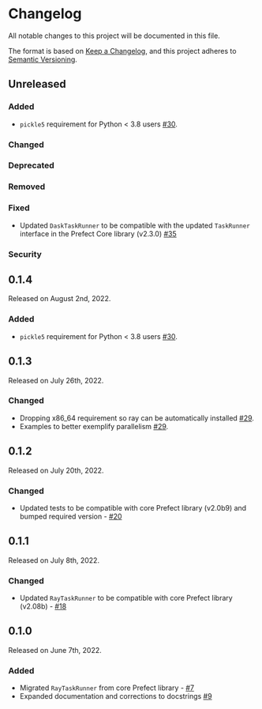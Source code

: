 # Changelog

All notable changes to this project will be documented in this file.

The format is based on [Keep a Changelog](https://keepachangelog.com/en/1.0.0/),
and this project adheres to [Semantic Versioning](https://semver.org/spec/v2.0.0.html).

## Unreleased

### Added
- `pickle5` requirement for Python < 3.8 users [#30](https://github.com/PrefectHQ/prefect-ray/pull/30).

### Changed

### Deprecated

### Removed

### Fixed
- Updated `DaskTaskRunner` to be compatible with the updated `TaskRunner` interface in the Prefect Core library (v2.3.0) [#35](https://github.com/PrefectHQ/prefect-ray/pull/35)

### Security

## 0.1.4

Released on August 2nd, 2022.

### Added
- `pickle5` requirement for Python < 3.8 users [#30](https://github.com/PrefectHQ/prefect-ray/pull/30).

## 0.1.3

Released on July 26th, 2022.

### Changed

- Dropping x86_64 requirement so ray can be automatically installed [#29](https://github.com/PrefectHQ/prefect-ray/pull/29).
- Examples to better exemplify parallelism [#29](https://github.com/PrefectHQ/prefect-ray/pull/29).

## 0.1.2

Released on July 20th, 2022.

### Changed

- Updated tests to be compatible with core Prefect library (v2.0b9) and bumped required version - [#20](https://github.com/PrefectHQ/prefect-ray/pull/20)

## 0.1.1

Released on July 8th, 2022.

### Changed

- Updated `RayTaskRunner` to be compatible with core Prefect library (v2.08b) - [#18](https://github.com/PrefectHQ/prefect-ray/pull/18)

## 0.1.0

Released on June 7th, 2022.

### Added

- Migrated `RayTaskRunner` from core Prefect library - [#7](https://github.com/PrefectHQ/prefect-ray/pull/7)
- Expanded documentation and corrections to docstrings [#9](https://github.com/PrefectHQ/prefect-ray/pull/9)
